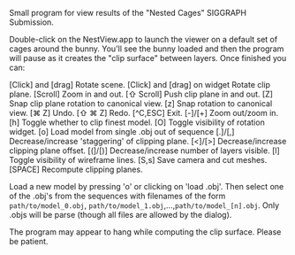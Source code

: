 Small program for view results of the "Nested Cages" SIGGRAPH Submission.

Double-click on the NestView.app to launch the viewer on a default set of cages
around the bunny. You'll see the bunny loaded and then the program will pause
as it creates the "clip surface" between layers. Once finished you can:

[Click] and [drag]             Rotate scene.
[Click] and [drag] on widget   Rotate clip plane.
[Scroll]                       Zoom in and out.
[⇧ Scroll]                     Push clip plane in and out.
[Z]                            Snap clip plane rotation to canonical view.
[z]                            Snap rotation to canonical view.
[⌘ Z]                          Undo.
[⇧ ⌘ Z]                        Redo.
[^C,ESC]                       Exit.
[-]/[+]                        Zoom out/zoom in.
[h]                            Toggle whether to clip finest model.
[O]                            Toggle visibility of rotation widget.
[o]                            Load model from single .obj out of sequence
[.]/[,]                        Decrease/increase 'staggering' of clipping plane.
[<]/[>]                        Decrease/increase clipping plane offset.
[(]/[)]                        Decrease/increase number of layers visible.
[l]                            Toggle visibility of wireframe lines.
[S,s]                          Save camera and cut meshes.
[SPACE]                        Recompute clipping planes.

Load a new model by pressing 'o' or clicking on 'load .obj'. Then select one of
the .obj's from the sequences with filenames of the form `path/to/model_0.obj`,
`path/to/model_1.obj`,...,`path/to/model_[n].obj`. Only .objs will be parse
(though all files are allowed by the dialog).

The program may appear to hang while computing the clip surface. Please be
patient.

